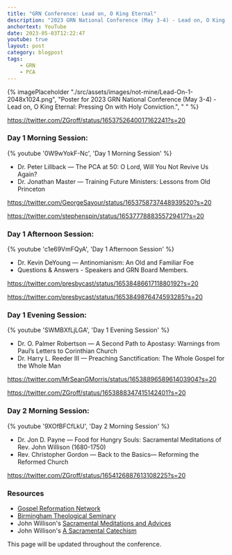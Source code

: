 ```yaml
---
title: "GRN Conference: Lead on, O King Eternal"
description: "2023 GRN National Conference (May 3-4) - Lead on, O King Eternal: Pressing On with Holy Conviction."
anchortext: YouTube
date: 2023-05-03T12:22:47
youtube: true
layout: post
category: blogpost
tags:
    - GRN
    - PCA
---
```


{% imagePlaceholder "./src/assets/images/not-mine/Lead-On-1-2048x1024.png", "Poster for 2023 GRN National Conference (May 3-4) - Lead on, O King Eternal: Pressing On with Holy Conviction.", " " %}

https://twitter.com/ZGroff/status/1653752640017162241?s=20

### Day 1 Morning Session:

{% youtube '0W9wYokF-Nc', 'Day 1 Morning Session' %}

- Dr. Peter Lillback — The PCA at 50: O Lord, Will You Not Revive Us Again?
- Dr. Jonathan Master — Training Future Ministers: Lessons from Old Princeton

https://twitter.com/GeorgeSayour/status/1653758737448939520?s=20

https://twitter.com/stephenspin/status/1653777888355729417?s=20

### Day 1 Afternoon Session:

{% youtube 'c1e69VmFQyA', 'Day 1 Afternoon Session' %}

- Dr. Kevin DeYoung — Antinomianism: An Old and Familiar Foe
- Questions & Answers - Speakers and GRN Board Members.

https://twitter.com/presbycast/status/1653848661711880192?s=20

https://twitter.com/presbycast/status/1653849876474593285?s=20


### Day 1 Evening Session:

{% youtube 'SWMBXfLjLGA', 'Day 1 Evening Session' %}

- Dr. O. Palmer Robertson — A Second Path to Apostasy: Warnings from Paul’s Letters to Corinthian Church
- Dr. Harry L. Reeder III — Preaching Sanctification: The Whole Gospel for the Whole Man

https://twitter.com/MrSeanGMorris/status/1653889658961403904?s=20

https://twitter.com/ZGroff/status/1653888347415142401?s=20


### Day 2 Morning Session:

{% youtube '9XOfBFCfLkU', 'Day 2 Morning Session' %}

- Dr. Jon D. Payne — Food for Hungry Souls: Sacramental Meditations of Rev. John Willison (1680-1750)
- Rev. Christopher Gordon — Back to the Basics— Reforming the Reformed Church
 
https://twitter.com/ZGroff/status/1654126887613108225?s=20

### Resources
- [Gospel Reformation Network](https://gospelreformation.net/)
- [Birmingham Theological Seminary](https://bts.education)
- John Willison's [Sacramental Meditations and Advices](https://www.amazon.com/Sacramental-Meditations-Advices-Communicants-Affections-ebook/dp/B07HX6PLK9/)
- John Willison's [A Sacramental Catechism](https://www.amazon.com/dp/101929485X)

This page will be updated throughout the conference.

